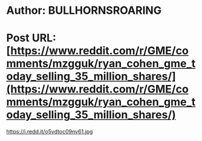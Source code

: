 # Author: BULLHORNSROARING
# Post URL: [https://www.reddit.com/r/GME/comments/mzgguk/ryan_cohen_gme_today_selling_35_million_shares/](https://www.reddit.com/r/GME/comments/mzgguk/ryan_cohen_gme_today_selling_35_million_shares/)


https://i.redd.it/o5vdtoc09nv61.jpg